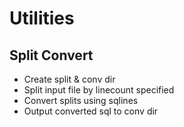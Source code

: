 # Utilities

## Split Convert
  * Create split & conv dir
  * Split input file by linecount specified
  * Convert splits using sqlines
  * Output converted sql to conv dir
  
